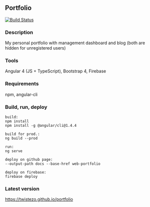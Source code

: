 ## Portfolio
[![Build Status](https://travis-ci.org/twistezo/portfolio.svg?branch=master)](https://travis-ci.org/twistezo/portfolio)

### Description
My personal portfolio with management dashboard and blog (both are hidden for unregistered users)

### Tools
Angular 4 (JS + TypeScript), Bootstrap 4, Firebase

### Requirements
npm, angular-cli

### Build, run, deploy
```
build:
npm install
npm install -g @angular/cli@1.4.4

build for prod.:
ng build --prod

run:
ng serve

deploy on github page: 
--output-path docs --base-href web-portfolio

deploy on firebase: 
firebase deploy
```

### Latest version
https://twistezo.github.io/portfolio